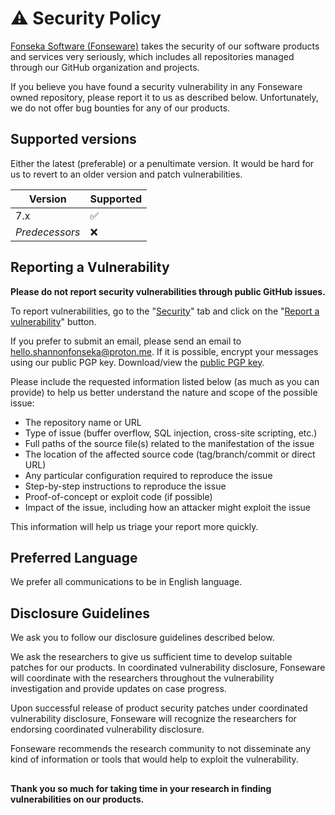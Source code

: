 # :warning: Security Policy
[Fonseka Software (Fonseware)](https://github.com/Fonseka-Software) takes the security of our software products and services very seriously, which includes all repositories managed through our GitHub organization and projects.

If you believe you have found a security vulnerability in any Fonseware owned repository, please report it to us as described below. Unfortunately, we do not offer bug bounties for any of our products.

## Supported versions
Either the latest (preferable) or a penultimate version. It would be hard for us to revert to an older version and patch vulnerabilities.

| Version | Supported          |
| ------- | ------------------ |
| 7.x     | :white_check_mark: |
| _Predecessors_| :x:                |

## Reporting a Vulnerability
**Please do not report security vulnerabilities through public GitHub issues.**

To report vulnerabilities, go to the "[Security](https://github.com/shannonfonseka/VauhltDesktop/security)" tab and click on the "[Report a vulnerability](https://github.com/shannonfonseka/VauhltDesktop/security/advisories/new)" button.

If you prefer to submit an email, please send an email to [hello.shannonfonseka@proton.me](mailto:hello.shannonfonseka@proton.me). If it is possible, encrypt your messages using our public PGP key. Download/view the [public PGP key](https://raw.githubusercontent.com/shannonfonseka/shannonfonseka/main/pgp/keyblock1.txt).

Please include the requested information listed below (as much as you can provide) to help us better understand the nature and scope of the possible issue:

* The repository name or URL
* Type of issue (buffer overflow, SQL injection, cross-site scripting, etc.)
* Full paths of the source file(s) related to the manifestation of the issue
* The location of the affected source code (tag/branch/commit or direct URL)
* Any particular configuration required to reproduce the issue
* Step-by-step instructions to reproduce the issue
* Proof-of-concept or exploit code (if possible)
* Impact of the issue, including how an attacker might exploit the issue

This information will help us triage your report more quickly.

## Preferred Language
We prefer all communications to be in English language.

## Disclosure Guidelines
We ask you to follow our disclosure guidelines described below.

We ask the researchers to give us sufficient time to develop suitable patches for our products. In coordinated vulnerability disclosure, Fonseware will coordinate with the researchers throughout the vulnerability investigation and provide updates on case progress.

Upon successful release of product security patches under coordinated vulnerability disclosure, Fonseware will recognize the researchers for endorsing coordinated vulnerability disclosure.

Fonseware recommends the research community to not disseminate any kind of information or tools that would help to exploit the vulnerability.

##
**Thank you so much for taking time in your research in finding vulnerabilities on our products.**
